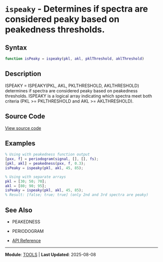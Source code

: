 # `ispeaky` - Determines if spectra are considered peaky based on peakedness thresholds.

## Syntax

```matlab
function isPeaky = ispeaky(pkl, akl, pklThreshold, aklThreshold)
```

## Description

ISPEAKY = ISPEAKY(PKL, AKL, PKLTHRESHOLD, AKLTHRESHOLD) determines if spectra are considered peaky based on peakedness thresholds. ISPEAKY is a logical array indicating which spectra meet both criteria (PKL >= PKLTHRESHOLD and AKL >= AKLTHRESHOLD).

## Source Code

[View source code](../../../src/tools/ispeaky.m)

## Examples

```matlab
% Using with peakedness function output
[pxx, f] = periodogram(signal, [], [], fs);
[pkl, akl] = peakedness(pxx, f, 0.3);
isPeaky = ispeaky(pkl, akl, 45, 85);

% Using with separate arrays
pkl = [30; 50; 70];
akl = [80; 90; 95];
isPeaky = ispeaky(pkl, akl, 45, 85);
% Result: [false; true; true] (only 2nd and 3rd spectra are peaky)
```

## See Also

- PEAKEDNESS
- PERIODOGRAM

- [API Reference](../README.md)

---

**Module**: [TOOLS](README.md) | **Last Updated**: 2025-08-08
